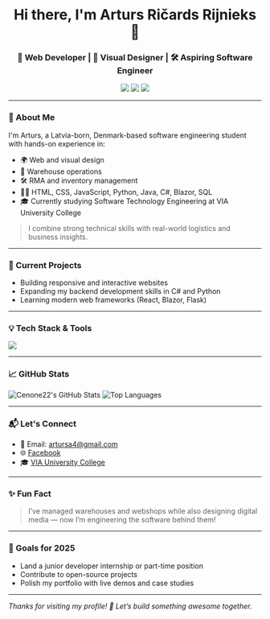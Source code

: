 <h1 align="center">Hi there, I'm Arturs Ričards Rijnieks 👋</h1>
<h3 align="center">🚀 Web Developer | 🎨 Visual Designer | 🛠 Aspiring Software Engineer</h3>

<p align="center">
  <a href="mailto:artursa4@gmail.com"><img src="https://img.shields.io/badge/Email-artursa4@gmail.com-D14836?style=flat&logo=gmail&logoColor=white" /></a>
  <a href="https://www.linkedin.com/in/arturs-rijnieks" target="_blank"><img src="https://img.shields.io/badge/LinkedIn-View_Profile-blue?style=flat&logo=linkedin" /></a>
  <a href="https://github.com/Cenone22" target="_blank"><img src="https://img.shields.io/badge/GitHub-Cenone22-black?style=flat&logo=github" /></a>
</p>

---

### 🧠 About Me

I'm Arturs, a Latvia-born, Denmark-based software engineering student with hands-on experience in:

- 🌍 Web and visual design  
- 🔧 Warehouse operations  
- 🛠 RMA and inventory management  
- 👨‍💻 HTML, CSS, JavaScript, Python, Java, C#, Blazor, SQL  
- 🎓 Currently studying Software Technology Engineering at VIA University College

> I combine strong technical skills with real-world logistics and business insights.

---

### 🚧 Current Projects
- Building responsive and interactive websites
- Expanding my backend development skills in C# and Python
- Learning modern web frameworks (React, Blazor, Flask)

---

### 💡 Tech Stack & Tools
<p>
  <img src="https://skillicons.dev/icons?i=html,css,js,python,java,blazor,sql,git,github,photoshop,vscode" />
</p>

---

### 📈 GitHub Stats
![Cenone22's GitHub Stats](https://github-readme-stats.vercel.app/api?username=Cenone22&show_icons=true&theme=transparent)
![Top Languages](https://github-readme-stats.vercel.app/api/top-langs/?username=Cenone22&layout=compact)

---

### 📬 Let's Connect
- 📧 Email: [artursa4@gmail.com](mailto:artursa4@gmail.com)  
- 🌐 [Facebook](https://www.facebook.com/arturs.rijnieks/)  
- 🎓 [VIA University College](https://www.via.dk/)

---

### ✨ Fun Fact
> I’ve managed warehouses and webshops while also designing digital media — now I’m engineering the software behind them!

---

### 🚀 Goals for 2025
- Land a junior developer internship or part-time position
- Contribute to open-source projects
- Polish my portfolio with live demos and case studies

---

*Thanks for visiting my profile! 🌟 Let’s build something awesome together.*

